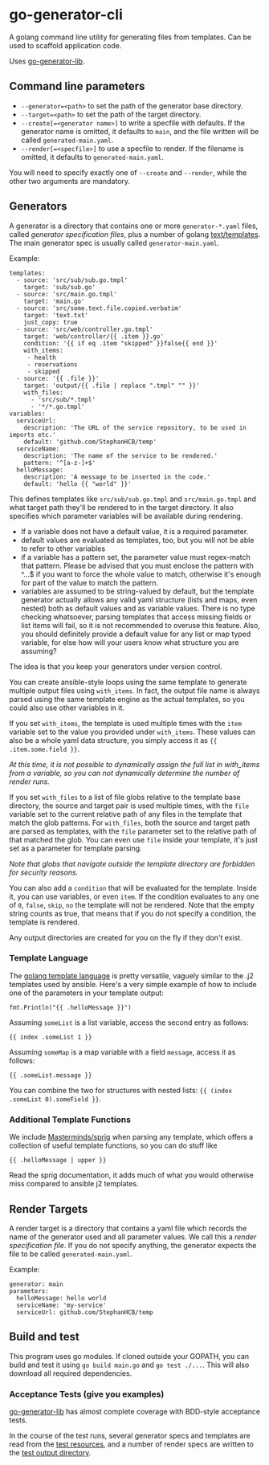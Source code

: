 # go-generator-cli

A golang command line utility for generating files from templates. Can be used to scaffold application code.

Uses [go-generator-lib](https://github.com/StephanHCB/go-generator-lib/).

## Command line parameters

  * `--generator=<path>` to set the path of the generator base directory.
  * `--target=<path>` to set the path of the target directory.
  * `--create[=<generator name>]` to write a specfile with defaults. If the generator name is omitted, 
     it defaults to `main`, and the file written will be called `generated-main.yaml`. 
  * `--render[=<specfile>]` to use a specfile to render. If the filename is omitted, it defaults to `generated-main.yaml`.

You will need to specify exactly one of `--create` and `--render`, while the other two arguments are mandatory.

## Generators

A generator is a directory that contains one or more `generator-*.yaml` files, called 
*generator specification files*, plus a number of 
golang [text/templates](https://golang.org/pkg/text/template/). The main generator spec is
usually called `generator-main.yaml`.

Example:
```
templates:
  - source: 'src/sub/sub.go.tmpl'
    target: 'sub/sub.go'
  - source: 'src/main.go.tmpl'
    target: 'main.go'
  - source: 'src/some.text.file.copied.verbatim'
    target: 'text.txt'
    just_copy: true
  - source: 'src/web/controller.go.tmpl'
    target: 'web/controller/{{ .item }}.go'
    condition: '{{ if eq .item "skipped" }}false{{ end }}'
    with_items:
     - health
     - reservations
     - skipped
  - source: '{{ .file }}'
    target: 'output/{{ .file | replace ".tmpl" "" }}'
    with_files:
      - 'src/sub/*.tmpl'
      - '*/*.go.tmpl'
variables:
  serviceUrl:
    description: 'The URL of the service repository, to be used in imports etc.'
    default: 'github.com/StephanHCB/temp'
  serviceName:
    description: 'The name of the service to be rendered.'
    pattern: '^[a-z-]+$'
  helloMessage:
    description: 'A message to be inserted in the code.'
    default: 'hello {{ "world" }}'
```

This defines templates like `src/sub/sub.go.tmpl` and `src/main.go.tmpl` and what target path
they'll be rendered to in the target directory. 
It also specifies which parameter variables will be available during rendering.

  * If a variable does not have a default value, it is a required parameter.
  * default values are evaluated as templates, too, but you will not be able to refer to other variables  
  * if a variable has a pattern set, the parameter value must regex-match that pattern. Please be advised that
    you must enclose the pattern with ^...$ if you want to force the whole value to match, otherwise
    it's enough for part of the value to match the pattern.
  * variables are assumed to be string-valued by default, but the template generator actually allows any
    valid yaml structure (lists and maps, even nested) both as default values and as variable values.
    There is no type checking whatsoever, parsing templates that access missing fields or list items
    will fail, so it is not recommended to overuse this feature. Also, you should definitely provide
    a default value for any list or map typed variable, for else how will your users know what structure
    you are assuming?

The idea is that you keep your generators under version control.

You can create ansible-style loops using the same template to generate multiple output files using `with_items`.
In fact, the output file name is always parsed using the same template engine as the actual templates,
so you could also use other variables in it. 

If you set `with_items`, the template is used multiple times
with the `item` variable set to the value you provided under `with_items`. These values can also be 
a whole yaml data structure, you simply access it as `{{ .item.some.field }}`. 

_At this time, it is not possible to dynamically assign the full list in with_items from a variable, 
so you can not dynamically determine the number of render runs._

If you set `with_files` to a list of file globs relative to the template base directory, the source
and target pair is used multiple times, with the `file` variable set to the current relative path of
any files in the template that match the glob patterns. For `with_files`, both the source and target
path are parsed as templates, with the `file` parameter set to the relative path of that matched the glob.
You can even use `file` inside your template, it's just set as a parameter for template parsing.

_Note that globs that navigate outside the template directory are forbidden for security reasons._

You can also add a `condition` that will be evaluated for the template. Inside it, you can use
variables, or even `item`. If the condition evaluates to any one of `0`, `false`, `skip`, `no` the template will not be 
rendered. Note that the empty string counts as true, that means that if you do not specify a condition,
the template is rendered.

Any output directories are created for you on the fly if they don't exist.

### Template Language
  
The [golang template language](https://golang.org/pkg/text/template/#example_Template) is pretty 
versatile, vaguely similar to the .j2 templates used by ansible. Here's a very simple example
of how to include one of the parameters in your template output:

```
fmt.Println("{{ .helloMessage }}")
```

Assuming `someList` is a list variable, access the second entry as follows:

```
{{ index .someList 1 }}
```

Assuming `someMap` is a map variable with a field `message`, access it as follows:

```
{{ .someList.message }}
```

You can combine the two for structures with nested lists: `{{ (index .someList 0).someField }}`.

### Additional Template Functions

We include [Masterminds/sprig](https://github.com/Masterminds/sprig) when parsing any template,
which offers a collection of useful template functions, so you can do stuff like

```
{{ .helloMessage | upper }}
```

Read the sprig documentation, it adds much of what you would otherwise miss compared to ansible
j2 templates.

## Render Targets

A render target is a directory that contains a yaml file which records the name of the generator used
and all parameter values. We call this a *render specification file*. If you do not specify anything,
the generator expects the file to be called `generated-main.yaml`.

Example:
```
generator: main
parameters:
  helloMessage: hello world
  serviceName: 'my-service'
  serviceUrl: github.com/StephanHCB/temp
```

## Build and test

This program uses go modules. If cloned outside your GOPATH, you can build and test it using
`go build main.go` and `go test ./...`. This will also download all required dependencies.

### Acceptance Tests (give you examples)

[go-generator-lib](https://github.com/StephanHCB/go-generator-lib/tree/master/test/acceptance) 
has almost complete coverage with BDD-style acceptance tests.

In the course of the test runs, several generator specs and templates are read from the
[test resources](https://github.com/StephanHCB/go-generator-lib/tree/master/test/resources),
and a number of render specs are written to the
[test output directory](https://github.com/StephanHCB/go-generator-lib/tree/master/test/output).
